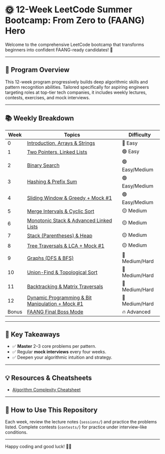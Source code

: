 # 🌞 12-Week LeetCode Summer Bootcamp: From Zero to (FAANG) Hero

Welcome to the comprehensive LeetCode bootcamp that transforms beginners into confident FAANG-ready candidates! 🚀

---

## 🌟 Program Overview

This 12-week program progressively builds deep algorithmic skills and pattern recognition abilities. Tailored specifically for aspiring engineers targeting roles at top-tier tech companies, it includes weekly lectures, contests, exercises, and mock interviews.

---

## 📚 Weekly Breakdown

| Week | Topics                                                                                      | Difficulty |
|------|---------------------------------------------------------------------------------------------|------------|
| 0 | [Introduction, Arrays & Strings](sessions/week-00-introduction/week-00-introduction.md)     | 🔵 Easy |
| 1 | [Two Pointers, Linked Lists](sessions/week-01-two-pointers/week-01-easy-two-pointers.md)    | 🟢 Easy |
| 2 | [Binary Search](sessions/week-02-binary-search/week-02-binary-search.md)                    | 🟢 Easy/Medium |
| 3 | [Hashing & Prefix Sum](sessions/week-03-hashing-prefix-sum.md)                              | 🟢 Easy/Medium |
| 4 | [Sliding Window & Greedy + Mock #1](sessions/week-04-sliding-window-greedy.md)              | 🟢 Easy/Medium |
| 5 | [Merge Intervals & Cyclic Sort](sessions/week-05-merge-intervals-cyclic-sort.md)            | 🟡 Medium |
| 6 | [Monotonic Stack & Advanced Linked Lists](sessions/week-06-monotonic-stack-linked-list.md)  | 🟡 Medium |
| 7 | [Stack (Parentheses) & Heap](sessions/week-07-stack-heap.md)                                | 🟡 Medium |
| 8 | [Tree Traversals & LCA + Mock #1](sessions/week-08-tree-traversals-lca.md)                  | 🟡 Medium |
| 9 | [Graphs (DFS & BFS)](sessions/week-09-graphs-dfs-bfs.md)                                    | 🔴 Medium/Hard |
| 10 | [Union-Find & Topological Sort](sessions/week-10-union-find-topo-sort.md)                   | 🔴 Medium/Hard |
| 11 | [Backtracking & Matrix Traversals](sessions/week-11-backtracking-matrix.md)                 | 🔴 Medium/Hard |
| 12 | [Dynamic Programming & Bit Manipulation + Mock #1](sessions/week-12-dp-bit-manipulation.md) | 🔴 Medium/Hard |
| Bonus | [FAANG Final Boss Mode](sessions/bonus-weeks-faang-level.md)                                | 🔥 Advanced |

---

## 🏅 Key Takeaways

- ✅ **Master** 2–3 core problems per pattern.
- ✅ Regular **mock interviews** every four weeks.
- ✅ Deepen your algorithmic intuition and strategy.

---

## 💡 Resources & Cheatsheets

- [Algorithm Complexity Cheatsheet](resources/algorithm-complexity-cheatsheet.md)

---

## 🚩 How to Use This Repository

Each week, review the lecture notes (`sessions/`) and practice the problems listed. Complete contests (`contests/`) for practice under interview-like conditions.

---

Happy coding and good luck! 🎯✨
